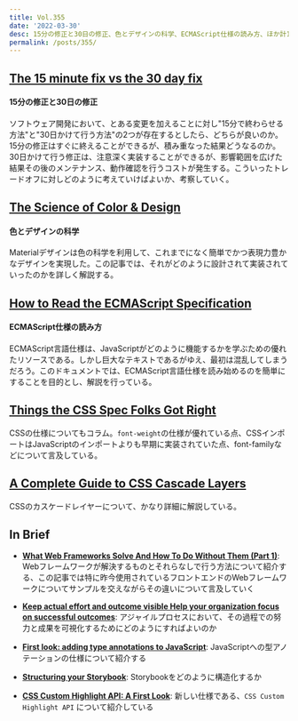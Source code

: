 ```yaml
---
title: Vol.355
date: '2022-03-30'
desc: 15分の修正と30日の修正、色とデザインの科学、ECMAScript仕様の読み方、ほか計10リンク
permalink: /posts/355/
---
```



## [The 15 minute fix vs the 30 day fix](https://daverupert.com/2022/03/15-minute-fix-vs-30-day-fix/)
#### 15分の修正と30日の修正

ソフトウェア開発において、とある変更を加えることに対し"15分で終わらせる方法"と"30日かけて行う方法"の2つが存在するとしたら、どちらが良いのか。15分の修正はすぐに終えることができるが、積み重なった結果どうなるのか。30日かけて行う修正は、注意深く実装することができるが、影響範囲を広げた結果その後のメンテナンス、動作確認を行うコストが発生する。こういったトレードオフに対しどのように考えていけばよいか、考察していく。


## [The Science of Color & Design](https://material.io/blog/science-of-color-design)
#### 色とデザインの科学

Materialデザインは色の科学を利用して、これまでになく簡単でかつ表現力豊かなデザインを実現した。この記事では、それがどのように設計されて実装されていったのかを詳しく解説する。


## [How to Read the ECMAScript Specification](https://timothygu.me/es-howto/)
#### ECMAScript仕様の読み方

ECMAScript言語仕様は、JavaScriptがどのように機能するかを学ぶための優れたリソースである。しかし巨大なテキストであるがゆえ、最初は混乱してしまうだろう。このドキュメントでは、ECMAScript言語仕様を読み始めるのを簡単にすることを目的とし、解説を行っている。


## [Things the CSS Spec Folks Got Right](https://blog.jim-nielsen.com/2022/things-the-css-spec-folks-got-right/)

CSSの仕様についてもコラム。`font-weight`の仕様が優れている点、CSSインポートはJavaScriptのインポートよりも早期に実装されていた点、font-familyなどについて言及している。


## [A Complete Guide to CSS Cascade Layers](https://css-tricks.com/css-cascade-layers/)

CSSのカスケードレイヤーについて、かなり詳細に解説している。


## In Brief

- **[What Web Frameworks Solve And How To Do Without Them (Part 1)](https://www.smashingmagazine.com/2022/01/web-frameworks-guide-part1/)**: Webフレームワークが解決するものとそれらなしで行う方法について紹介する、この記事では特に昨今使用されているフロントエンドのWebフレームワークについてサンプルを交えながらその違いについて言及していく

- **[Keep actual effort and outcome visible  Help your organization focus on successful outcomes](https://www.jpattonassociates.com/keep-actual-effort-and-outcome-visible/)**: アジャイルプロセスにおいて、その過程での努力と成果を可視化するためにどのようにすればよいのか

- **[First look: adding type annotations to JavaScript](https://2ality.com/2022/03/type-annotations-first-look.html)**: JavaScriptへの型アノテーションの仕様について紹介する

- **[Structuring your Storybook](https://storybook.js.org/blog/structuring-your-storybook/)**: Storybookをどのように構造化するか

- **[CSS Custom Highlight API: A First Look](https://css-tricks.com/css-custom-highlight-api-early-loo/)**: 新しい仕様である、`CSS Custom Highlight API` について紹介している
